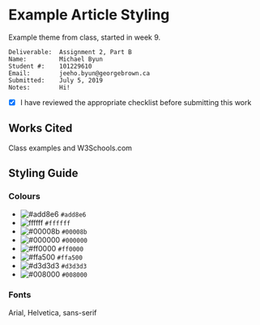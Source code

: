 # Example Article Styling
Example theme from class, started in week 9.

```
Deliverable:  Assignment 2, Part B
Name:         Michael Byun
Student #:    101229610
Email:        jeeho.byun@georgebrown.ca
Submitted:    July 5, 2019
Notes:        Hi!
```
- [X] I have reviewed the appropriate checklist before submitting this work

## Works Cited
Class examples and W3Schools.com

## Styling Guide

### Colours
- ![#add8e6](https://placehold.it/15/0C0A0A/000000?text=+) `#add8e6`
- ![ffffff](https://placehold.it/15/3F434E/000000?text=+) `#ffffff`
- ![#00008b](https://placehold.it/15/DDDADF/000000?text=+) `#00008b`
- ![#000000](https://placehold.it/15/68A01B/000000?text=+) `#000000`
- ![#ff0000](https://placehold.it/15/3A721E/000000?text=+) `#ff0000`
- ![#ffa500](https://placehold.it/15/3A721E/000000?text=+) `#ffa500`
- ![#d3d3d3](https://placehold.it/15/3A721E/000000?text=+) `#d3d3d3`
- ![#008000](https://placehold.it/15/3A721E/000000?text=+) `#008000`

### Fonts
Arial, Helvetica, sans-serif
